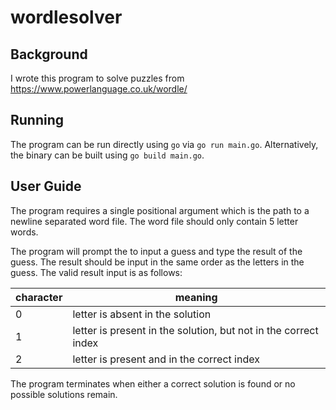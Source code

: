 # wordlesolver

## Background

I wrote this program to solve puzzles from https://www.powerlanguage.co.uk/wordle/

## Running

The program can be run directly using `go` via `go run main.go`.
Alternatively, the binary can be built using `go build main.go`.

## User Guide

The program requires a single positional argument which is the path to a newline separated word file. The word file should only contain 5 letter words.

The program will prompt the to input a guess and type the result of the guess. The result should be input in the same order as the letters in the guess. The valid result input is as follows:

|character|meaning|
|-|-|
|0|letter is absent in the solution|
|1|letter is present in the solution, but not in the correct index|
|2|letter is present and in the correct index|

The program terminates when either a correct solution is found or no possible solutions remain.
